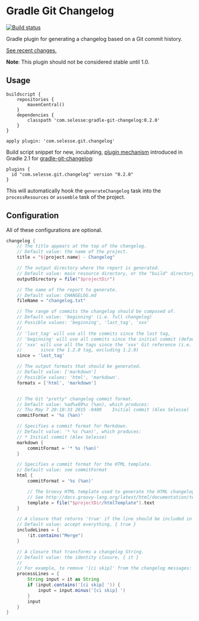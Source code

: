 # Gradle Git Changelog

[![Build status](https://travis-ci.org/selesse/gradle-git-changelog.png)](https://travis-ci.org/selesse/gradle-git-changelog)

Gradle plugin for generating a changelog based on a Git commit history.

[See recent changes.](CHANGELOG.md)

**Note**: This plugin should not be considered stable until 1.0.

## Usage

```
buildscript {
    repositories {
        mavenCentral()
    }
    dependencies {
        classpath 'com.selesse:gradle-git-changelog:0.2.0'
    }
}

apply plugin: 'com.selesse.git.changelog'
```

Build script snippet for new, incubating, [plugin mechanism](https://docs.gradle.org/current/userguide/plugins.html) introduced in Gradle 2.1 for [gradle-git-changelog](https://plugins.gradle.org/plugin/com.selesse.git.changelog):

```
plugins {
  id "com.selesse.git.changelog" version "0.2.0"
}
```

This will automatically hook the `generateChangelog` task into the
`processResources` or `assemble` task of the project.

## Configuration

All of these configurations are optional.

```groovy
changelog {
    // The title appears at the top of the changelog.
    // Default value: the name of the project.
    title = "${project.name} - Changelog"

    // The output directory where the report is generated.
    // Default value: main resource directory, or the "build" directory
    outputDirectory = file("$projectDir")

    // The name of the report to generate.
    // Default value: CHANGELOG.md
    fileName = "changelog.txt"

    // The range of commits the changelog should be composed of.
    // Default value: 'beginning' (i.e. full changelog)
    // Possible values: 'beginning', 'last_tag', 'xxx'
    //
    // 'last_tag' will use all the commits since the last tag,
    // 'beginning' will use all commits since the initial commit (default)
    // 'xxx' will use all the tags since the 'xxx' Git reference (i.e. `since = 1.2.0` will display the changelog
    //       since the 1.2.0 tag, excluding 1.2.0)
    since = 'last_tag'

    // The output formats that should be generated.
    // Default value: ['markdown']
    // Possible values: 'html', 'markdown'.
    formats = ['html', 'markdown']


    // The Git "pretty" changelog commit format.
    // Default value: %ad%x09%s (%an), which produces:
    // Thu May 7 20:10:33 2015 -0400	Initial commit (Alex Selesse)
    commitFormat = '%s (%an)'

    // Specifies a commit format for Markdown.
    // Default value: '* %s (%an)', which produces:
    // * Initial commit (Alex Selesse)
    markdown {
        commitFormat = '* %s (%an)'
    }

    // Specifies a commit format for the HTML template.
    // Default value: see commitFormat
    html {
        commitFormat = '%s (%an)'

        // The Groovy HTML template used to generate the HTML changelog.
        // See http://docs.groovy-lang.org/latest/html/documentation/template-engines.html
        template = file("$projectDir/htmlTemplate").text
    }

    // A closure that returns 'true' if the line should be included in the changelog.
    // Default value: accept everything, { true }
    includeLines = {
        !it.contains("Merge")
    }

    // A closure that transforms a changelog String.
    // Default value: the identity closure, { it }
    //
    // For example, to remove '[ci skip]' from the changelog messages:
    processLines = {
        String input = it as String
        if (input.contains('[ci skip] ')) {
            input = input.minus('[ci skip] ')
        }
        input
    }
}
```
